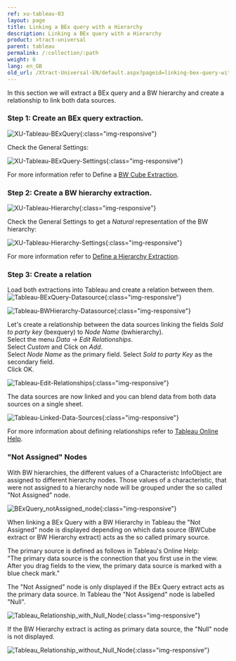 ```yaml
---
ref: xu-tableau-03
layout: page
title: Linking a BEx query with a Hierarchy
description: Linking a BEx query with a Hierarchy
product: xtract-universal
parent: tableau
permalink: /:collection/:path
weight: 6
lang: en_GB
old_url: /Xtract-Universal-EN/default.aspx?pageid=linking-bex-query-with-hierarchy
---
```


In this section we will extract a BEx query and a BW hierarchy and create a relationship to link both data sources.

### Step 1: Create an BEx query extraction. 

![XU-Tableau-BExQuery](/img/content/XU-Tableau-BExQuery.png){:class="img-responsive"}

Check the General Settings:

![XU-Tableau-BExQuery-Settings](/img/content/XU-Tableau-BExQuery-Settings.png){:class="img-responsive"}

For more information refer to Define a [BW Cube Extraction](). 

### Step 2: Create a BW hierarchy extraction. 

![XU-Tableau-Hierarchy](/img/content/XU-Tableau-Hierarchy.png){:class="img-responsive"}

Check the General Settings to get a *Natural* representation of the BW hierarchy:

![XU-Tableau-Hierarchy-Settings](/img/content/XU-Tableau-Hierarchy-Settings.png){:class="img-responsive"}

For more information refer to [Define a Hierarchy Extraction](../../bw-hierarchies/hierarchy-extraction-define).

### Step 3: Create a relation

Load both extractions into Tableau and create a relation between them.
![Tableau-BExQuery-Datasource](/img/content/Tableau-BExQuery-Datasource.png){:class="img-responsive"}

![Tableau-BWHierarchy-Datasource](/img/content/Tableau-BWHierarchy-Datasource.png){:class="img-responsive"}

Let's create a relationship between the data sources linking the fields *Sold to party key* (bexquery) to *Node Name* (bwhierarchy).<br> 
Select the menu *Data -> Edit Relationships*.<br>
Select *Custom* and Click on *Add*.<br>
Select *Node Name* as the primary field. Select *Sold to party Key* as the secondary field.<br>
Click OK. 

![Tableau-Edit-Relationships](/img/content/Tableau-Edit-Relationships.png){:class="img-responsive"}

The data sources are now linked and you can blend data from both data sources on a single sheet. 

![Tableau-Linked-Data-Sources](/img/content/Tableau-Linked-Data-Sources.png){:class="img-responsive"}

For more information about defining relationships refer to [Tableau Online Help](https://www.tableau.com/support/help).

### "Not Assigned" Nodes
With BW hierarchies, the different values of a Characteristc InfoObject are assigned to different hierarchy nodes. Those values of a characteristic, that were not assigned to a hierarchy node will be grouped under the so called "Not Assigned" node.

![BExQuery_notAssigned_node](/img/content/BExQuery_notAssigned_node.png){:class="img-responsive"}

When linking a BEx Query with a BW Hierarchy in Tableau the "Not Assigned" node is displayed depending on which data source (BWCube extract or BW Hierarchy extract) acts as the so called primary source.

The primary source is defined as follows in Tableau's Online Help:<br>
"The primary data source is the connection that you first use in the view. After you drag fields to the view, the primary data source is marked with a blue check mark."

The "Not Assigned" node is only displayed if the BEx Query extract acts as the primary data source. In Tableau the "Not Assigend" node is labelled "Null".

![Tableau_Relationship_with_Null_Node](/img/content/Tableau_Relationship_with_Null_Node.png){:class="img-responsive"}

If the BW Hierarchy extract is acting as primary data source, the "Null" node is not displayed.

![Tableau_Relationship_without_Null_Node](/img/content/Tableau_Relationship_without_Null_Node.png){:class="img-responsive"}

